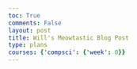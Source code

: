 ```yaml
---
toc: True
comments: False
layout: post
title: Will's Meowtastic Blog Post
type: plans
courses: {'compsci': {'week': 0}}
---
```


